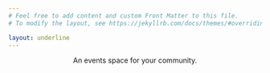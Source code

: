 ```yaml
---
# Feel free to add content and custom Front Matter to this file.
# To modify the layout, see https://jekyllrb.com/docs/themes/#overriding-theme-defaults

layout: underline
---
```


<div style="text-align: center;">
    <p>An events space for <span class="squiggle">your community</span>.</p>
</div>
